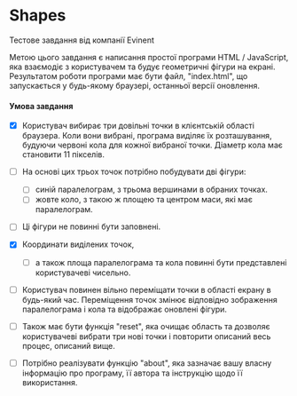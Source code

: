 # Shapes
Тестове завдання від компанії Evinent

Метою цього завдання є написання простої програми HTML / JavaScript, яка взаємодіє з користувачем та будує геометричні фігури на екрані. Результатом роботи програми має бути файл, "index.html", що запускається у будь-якому браузері, останньої версії оновлення.

#### Умова завдання

- [X] Користувач вибирає три довільні точки в клієнтській області браузера. Коли вони вибрані, програма виділяє їх розташування, будуючи червоні кола для кожної вибраної точки. Діаметр кола має становити 11 пікселів.

- [ ] На основі цих трьох точок потрібно побудувати дві фігури:
  - [ ] синій паралелограм, з трьома вершинами в обраних точках.
  - [ ] жовте коло, з такою ж площею та центром маси, які має паралелограм.
- [ ] Ці фігури не повинні бути заповнені.

- [X] Координати виділених точок, 
    - [ ] а також площа паралелограма та кола повинні бути представлені користувачеві чисельно.
- [ ] Користувач повинен вільно переміщати точки в області екрану в будь-який час. Переміщення точок змінює відповідно зображення паралелограма і кола та відображає оновлені фігури.
- [ ] Також має бути функція "reset", яка очищає область та дозволяє користувачеві вибрати три нові точки і повторити описаний весь процес, описаний вище.
- [ ] Потрібно реалізувати функцію  "about", яка зазначає вашу власну інформацію про програму, її автора та інструкцію щодо її використання.
